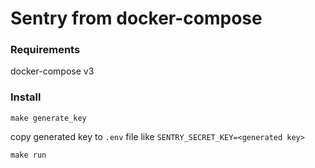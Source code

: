 # Sentry from docker-compose

### Requirements

docker-compose v3

### Install

`make generate_key`

copy generated key to `.env` file like `SENTRY_SECRET_KEY=<generated key>`

`make run`
